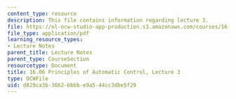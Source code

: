 ```yaml
---
content_type: resource
description: This file contains information regarding lecture 3.
file: https://ol-ocw-studio-app-production.s3.amazonaws.com/courses/16-06-principles-of-automatic-control-fall-2012/d829ca3b36b2bbbbe9a544cc3dbe5f29_MIT16_06F12_Lecture_3.pdf
file_type: application/pdf
learning_resource_types:
- Lecture Notes
parent_title: Lecture Notes
parent_type: CourseSection
resourcetype: Document
title: 16.06 Principles of Automatic Control, Lecture 3
type: OCWFile
uid: d829ca3b-36b2-bbbb-e9a5-44cc3dbe5f29
---
```

